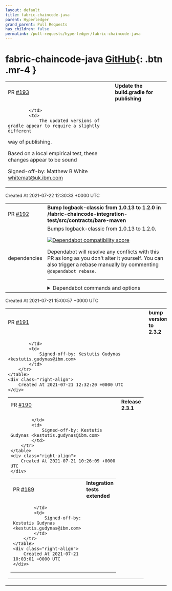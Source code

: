 ```yaml
---
layout: default
title: fabric-chaincode-java
parent: Hyperledger
grand_parent: Pull Requests
has_children: false
permalink: /pull-requests/hyperledger/fabric-chaincode-java
---
```


# fabric-chaincode-java <span class="fs-3 right-align">[GitHub](https://github.com/hyperledger/fabric-chaincode-java){: .btn .mr-4 }</span>


<div>
    <table>
        <tr>
            <td>
                PR <a href="https://github.com/hyperledger/fabric-chaincode-java/pull/193" class=".btn">#193</a>
            </td>
            <td>
                <b>
                    Update the build.gradle for publishing
                </b>
            </td>
        </tr>
        <tr>
            <td>
                
            </td>
            <td>
                The updated versions of gradle appear to require a slightly different
way of publishing.

Based on a local empirical test, these changes appear to be sound

Signed-off-by: Matthew B White <whitemat@uk.ibm.com>
            </td>
        </tr>
    </table>
    <div class="right-align">
        Created At 2021-07-22 12:30:33 +0000 UTC
    </div>
</div>

<div>
    <table>
        <tr>
            <td>
                PR <a href="https://github.com/hyperledger/fabric-chaincode-java/pull/192" class=".btn">#192</a>
            </td>
            <td>
                <b>
                    Bump logback-classic from 1.0.13 to 1.2.0 in /fabric-chaincode-integration-test/src/contracts/bare-maven
                </b>
            </td>
        </tr>
        <tr>
            <td>
                <span class="chip">dependencies</span>
            </td>
            <td>
                Bumps logback-classic from 1.0.13 to 1.2.0.


[![Dependabot compatibility score](https://dependabot-badges.githubapp.com/badges/compatibility_score?dependency-name=ch.qos.logback:logback-classic&package-manager=maven&previous-version=1.0.13&new-version=1.2.0)](https://docs.github.com/en/github/managing-security-vulnerabilities/about-dependabot-security-updates#about-compatibility-scores)

Dependabot will resolve any conflicts with this PR as long as you don't alter it yourself. You can also trigger a rebase manually by commenting `@dependabot rebase`.

[//]: # (dependabot-automerge-start)
[//]: # (dependabot-automerge-end)

---

<details>
<summary>Dependabot commands and options</summary>
<br />

You can trigger Dependabot actions by commenting on this PR:
- `@dependabot rebase` will rebase this PR
- `@dependabot recreate` will recreate this PR, overwriting any edits that have been made to it
- `@dependabot merge` will merge this PR after your CI passes on it
- `@dependabot squash and merge` will squash and merge this PR after your CI passes on it
- `@dependabot cancel merge` will cancel a previously requested merge and block automerging
- `@dependabot reopen` will reopen this PR if it is closed
- `@dependabot close` will close this PR and stop Dependabot recreating it. You can achieve the same result by closing it manually
- `@dependabot ignore this major version` will close this PR and stop Dependabot creating any more for this major version (unless you reopen the PR or upgrade to it yourself)
- `@dependabot ignore this minor version` will close this PR and stop Dependabot creating any more for this minor version (unless you reopen the PR or upgrade to it yourself)
- `@dependabot ignore this dependency` will close this PR and stop Dependabot creating any more for this dependency (unless you reopen the PR or upgrade to it yourself)
- `@dependabot use these labels` will set the current labels as the default for future PRs for this repo and language
- `@dependabot use these reviewers` will set the current reviewers as the default for future PRs for this repo and language
- `@dependabot use these assignees` will set the current assignees as the default for future PRs for this repo and language
- `@dependabot use this milestone` will set the current milestone as the default for future PRs for this repo and language

You can disable automated security fix PRs for this repo from the [Security Alerts page](https://github.com/hyperledger/fabric-chaincode-java/network/alerts).

</details>
            </td>
        </tr>
    </table>
    <div class="right-align">
        Created At 2021-07-21 15:00:57 +0000 UTC
    </div>
</div>

<div>
    <table>
        <tr>
            <td>
                PR <a href="https://github.com/hyperledger/fabric-chaincode-java/pull/191" class=".btn">#191</a>
            </td>
            <td>
                <b>
                    bump version to 2.3.2
                </b>
            </td>
        </tr>
        <tr>
            <td>
                
            </td>
            <td>
                Signed-off-by: Kestutis Gudynas <kestutis.gudynas@ibm.com>
            </td>
        </tr>
    </table>
    <div class="right-align">
        Created At 2021-07-21 12:32:20 +0000 UTC
    </div>
</div>

<div>
    <table>
        <tr>
            <td>
                PR <a href="https://github.com/hyperledger/fabric-chaincode-java/pull/190" class=".btn">#190</a>
            </td>
            <td>
                <b>
                    Release 2.3.1
                </b>
            </td>
        </tr>
        <tr>
            <td>
                
            </td>
            <td>
                Signed-off-by: Kestutis Gudynas <kestutis.gudynas@ibm.com>
            </td>
        </tr>
    </table>
    <div class="right-align">
        Created At 2021-07-21 10:26:09 +0000 UTC
    </div>
</div>

<div>
    <table>
        <tr>
            <td>
                PR <a href="https://github.com/hyperledger/fabric-chaincode-java/pull/189" class=".btn">#189</a>
            </td>
            <td>
                <b>
                    Integration tests extended
                </b>
            </td>
        </tr>
        <tr>
            <td>
                
            </td>
            <td>
                Signed-off-by: Kestutis Gudynas <kestutis.gudynas@ibm.com>
            </td>
        </tr>
    </table>
    <div class="right-align">
        Created At 2021-07-21 10:03:01 +0000 UTC
    </div>
</div>

